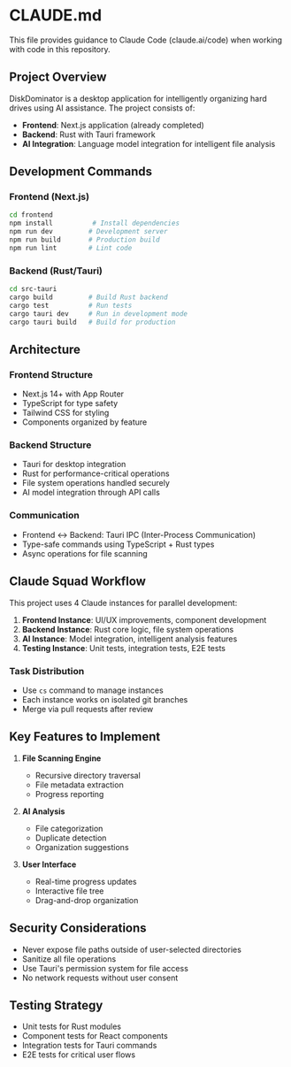 # CLAUDE.md

This file provides guidance to Claude Code (claude.ai/code) when working with code in this repository.

## Project Overview

DiskDominator is a desktop application for intelligently organizing hard drives using AI assistance. The project consists of:
- **Frontend**: Next.js application (already completed)
- **Backend**: Rust with Tauri framework
- **AI Integration**: Language model integration for intelligent file analysis

## Development Commands

### Frontend (Next.js)
```bash
cd frontend
npm install          # Install dependencies
npm run dev         # Development server
npm run build       # Production build
npm run lint        # Lint code
```

### Backend (Rust/Tauri)
```bash
cd src-tauri
cargo build         # Build Rust backend
cargo test          # Run tests
cargo tauri dev     # Run in development mode
cargo tauri build   # Build for production
```

## Architecture

### Frontend Structure
- Next.js 14+ with App Router
- TypeScript for type safety
- Tailwind CSS for styling
- Components organized by feature

### Backend Structure
- Tauri for desktop integration
- Rust for performance-critical operations
- File system operations handled securely
- AI model integration through API calls

### Communication
- Frontend ↔ Backend: Tauri IPC (Inter-Process Communication)
- Type-safe commands using TypeScript + Rust types
- Async operations for file scanning

## Claude Squad Workflow

This project uses 4 Claude instances for parallel development:

1. **Frontend Instance**: UI/UX improvements, component development
2. **Backend Instance**: Rust core logic, file system operations
3. **AI Instance**: Model integration, intelligent analysis features
4. **Testing Instance**: Unit tests, integration tests, E2E tests

### Task Distribution
- Use `cs` command to manage instances
- Each instance works on isolated git branches
- Merge via pull requests after review

## Key Features to Implement

1. **File Scanning Engine**
   - Recursive directory traversal
   - File metadata extraction
   - Progress reporting

2. **AI Analysis**
   - File categorization
   - Duplicate detection
   - Organization suggestions

3. **User Interface**
   - Real-time progress updates
   - Interactive file tree
   - Drag-and-drop organization

## Security Considerations

- Never expose file paths outside of user-selected directories
- Sanitize all file operations
- Use Tauri's permission system for file access
- No network requests without user consent

## Testing Strategy

- Unit tests for Rust modules
- Component tests for React components
- Integration tests for Tauri commands
- E2E tests for critical user flows